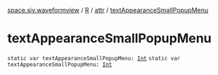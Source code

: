 [space.siy.waveformview](../../index.md) / [R](../index.md) / [attr](index.md) / [textAppearanceSmallPopupMenu](./text-appearance-small-popup-menu.md)

# textAppearanceSmallPopupMenu

`static var textAppearanceSmallPopupMenu: `[`Int`](https://kotlinlang.org/api/latest/jvm/stdlib/kotlin/-int/index.html)
`static var textAppearanceSmallPopupMenu: `[`Int`](https://kotlinlang.org/api/latest/jvm/stdlib/kotlin/-int/index.html)